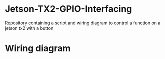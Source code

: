 # Jetson-TX2-GPIO-Interfacing
Repository containing a script and wiring diagram to control a function on a jetson tx2 with a button
# Wiring diagram
